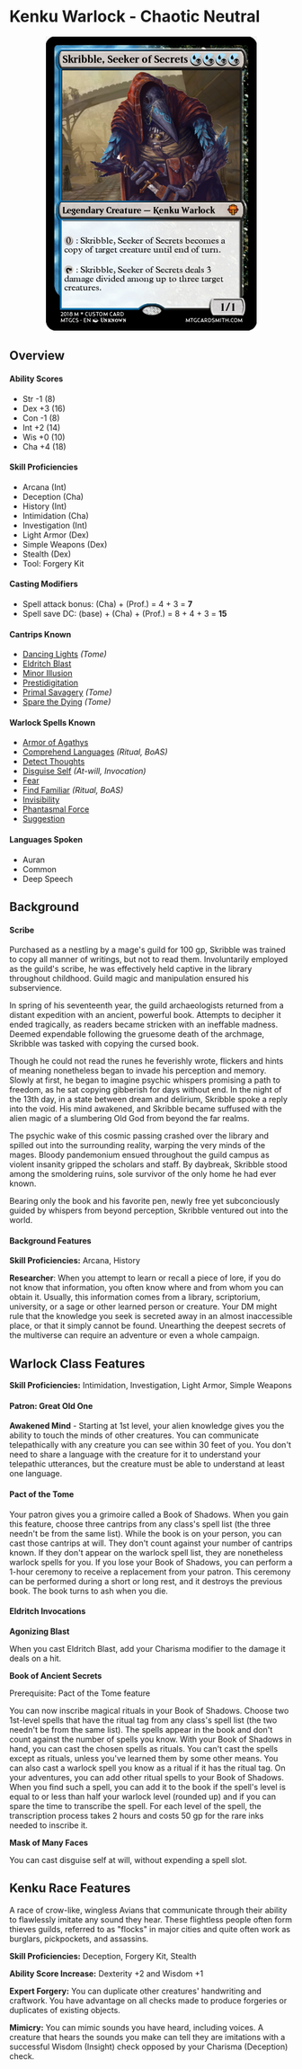 # Kenku Warlock - Chaotic Neutral

<p align="center"><img src="https://github.com/Shurmn/Shurmn.github.io/blob/master/_img/card.png?raw=true"/></p>

## Overview

#### Ability Scores
* Str -1 (8)
* Dex +3 (16)
* Con -1 (8)
* Int +2 (14)
* Wis +0 (10)
* Cha +4 (18)

#### Skill Proficiencies
* Arcana (Int)
* Deception (Cha)
* History (Int)
* Intimidation (Cha)
* Investigation (Int)
* Light Armor (Dex)
* Simple Weapons (Dex)
* Stealth (Dex)
* Tool: Forgery Kit

#### Casting Modifiers

* Spell attack bonus: (Cha) + (Prof.) = 4 + 3 = **7**
* Spell save DC: (base) + (Cha) + (Prof.) = 8 + 4 + 3 = **15**

#### Cantrips Known
* [Dancing Lights](https://thebombzen.com/grimoire/spells/dancing-lights) *(Tome)*
* [Eldritch Blast](https://thebombzen.com/grimoire/spells/eldritch-blast)
* [Minor Illusion](https://thebombzen.com/grimoire/spells/minor-illusion)
* [Prestidigitation](https://thebombzen.com/grimoire/spells/prestidigitation)
* [Primal Savagery](https://thebombzen.com/grimoire/spells/primal-savagery) *(Tome)*
* [Spare the Dying](https://thebombzen.com/grimoire/spells/spare-the-dying) *(Tome)*

#### Warlock Spells Known
* [Armor of Agathys](https://thebombzen.com/grimoire/spells/armor-of-agathys)
* [Comprehend Languages](https://thebombzen.com/grimoire/spells/comprehend-languages) *(Ritual, BoAS)*
* [Detect Thoughts](https://thebombzen.com/grimoire/spells/detect-thoughts)
* [Disguise Self](https://thebombzen.com/grimoire/spells/disguise-self) *(At-will, Invocation)*
* [Fear](https://thebombzen.com/grimoire/spells/fear)
* [Find Familiar](https://thebombzen.com/grimoire/spells/find-familiar) *(Ritual, BoAS)*
* [Invisibility](https://thebombzen.com/grimoire/spells/invisibility)
* [Phantasmal Force](https://thebombzen.com/grimoire/spells/phantasmal-force)
* [Suggestion](https://thebombzen.com/grimoire/spells/suggestion)

#### Languages Spoken
* Auran
* Common
* Deep Speech

## Background

#### Scribe
Purchased as a nestling by a mage's guild for 100 gp, Skribble was trained to copy all manner of writings, but not to read them. Involuntarily employed as the guild's scribe, he was effectively held captive in the library throughout childhood. Guild magic and manipulation ensured his subservience.

In spring of his seventeenth year, the guild archaeologists returned from a distant expedition with an ancient, powerful book. Attempts to decipher it ended tragically, as readers became stricken with an ineffable madness. Deemed expendable following the gruesome death of the archmage, Skribble was tasked with copying the cursed book.

Though he could not read the runes he feverishly wrote, flickers and hints of meaning nonetheless began to invade his perception and memory. Slowly at first, he began to imagine psychic whispers promising a path to freedom, as he sat copying gibberish for days without end. In the night of the 13th day, in a state between dream and delirium, Skribble spoke a reply into the void. His mind awakened, and Skribble became suffused with the alien magic of a slumbering Old God from beyond the far realms.

The psychic wake of this cosmic passing crashed over the library and spilled out into the surrounding reality, warping the very minds of the mages. Bloody pandemonium ensued throughout the guild campus as violent insanity gripped the scholars and staff. By daybreak, Skribble stood among the smoldering ruins, sole survivor of the only home he had ever known.

Bearing only the book and his favorite pen, newly free yet subconciously guided by whispers from beyond perception, Skribble ventured out into the world.

#### Background Features
**Skill Proficiencies:** Arcana, History

**Researcher**: When you attempt to learn or recall a piece of lore, if you do not know that information, you often know where and from whom you can obtain it. Usually, this information comes from a library, scriptorium, university, or a sage or other learned person or creature. Your DM might rule that the knowledge you seek is secreted away in an almost inaccessible place, or that it simply cannot be found. Unearthing the deepest secrets of the multiverse can require an adventure or even a whole campaign.

## Warlock Class Features

**Skill Proficiencies:** Intimidation, Investigation, Light Armor, Simple Weapons

#### Patron: Great Old One
**Awakened Mind** - Starting at 1st level, your alien knowledge gives you the ability to touch the minds of other creatures. You can communicate telepathically with any creature you can see within 30 feet of you. You don't need to share a language with the creature for it to understand your telepathic utterances, but the creature must be able to understand at least one language.

#### Pact of the Tome
Your patron gives you a grimoire called a Book of Shadows. When you gain this feature, choose three cantrips from any class's spell list (the three needn't be from the same list). While the book is on your person, you can cast those cantrips at will. They don't count against your number of cantrips known. If they don't appear on the warlock spell list, they are nonetheless warlock spells for you. If you lose your Book of Shadows, you can perform a 1-hour ceremony to receive a replacement from your patron. This ceremony can be performed during a short or long rest, and it destroys the previous book. The book turns to ash when you die.

#### Eldritch Invocations

**Agonizing Blast**

When you cast Eldritch Blast, add your Charisma modifier to the damage it deals on a hit.

**Book of Ancient Secrets**

Prerequisite: Pact of the Tome feature

You can now inscribe magical rituals in your Book of Shadows. Choose two 1st-level spells that have the ritual tag from any class's spell list (the two needn't be from the same list). The spells appear in the book and don't count against the number of spells you know. With your Book of Shadows in hand, you can cast the chosen spells as rituals. You can't cast the spells except as rituals, unless you've learned them by some other means. You can also cast a warlock spell you know as a ritual if it has the ritual tag. On your adventures, you can add other ritual spells to your Book of Shadows. When you find such a spell, you can add it to the book if the spell's level is equal to or less than half your warlock level (rounded up) and if you can spare the time to transcribe the spell. For each level of the spell, the transcription process takes 2 hours and costs 50 gp for the rare inks needed to inscribe it.

**Mask of Many Faces**

You can cast disguise self at will, without expending a spell slot.

## Kenku Race Features
A race of crow-like, wingless Avians that communicate through their ability to flawlessly imitate any sound they hear. These flightless people often form thieves guilds, referred to as "flocks" in major cities and quite often work as burglars, pickpockets, and assassins.

**Skill Proficiencies:** Deception, Forgery Kit, Stealth 

**Ability Score Increase:** Dexterity +2 and Wisdom +1

**Expert Forgery:** You can duplicate other creatures' handwriting and craftwork. You have advantage on all checks made to produce forgeries or duplicates of existing objects.

**Mimicry:** You can mimic sounds you have heard, including voices. A creature that hears the sounds you make can tell they are imitations with a successful Wisdom (Insight) check opposed by your Charisma (Deception) check.
